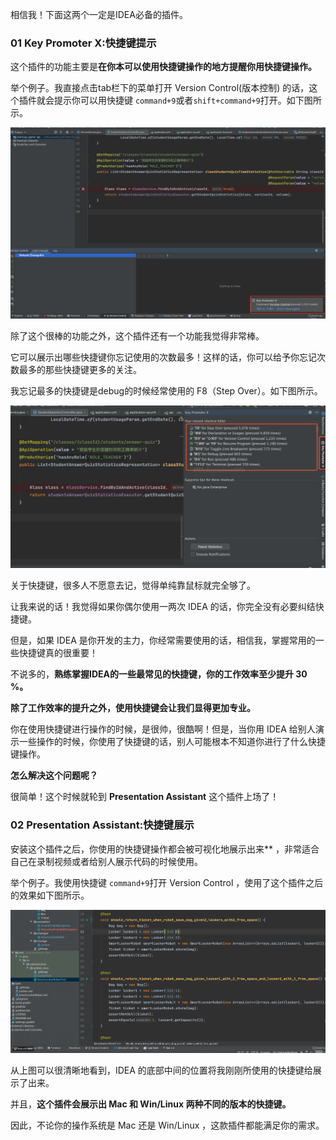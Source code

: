 相信我！下面这两个一定是IDEA必备的插件。

### 01 Key Promoter X:快捷键提示

这个插件的功能主要是**在你本可以使用快捷键操作的地方提醒你用快捷键操作。** 

举个例子。我直接点击tab栏下的菜单打开 Version Control(版本控制) 的话，这个插件就会提示你可以用快捷键 `command+9`或者`shift+command+9`打开。如下图所示。

![](./pictures/key-promoter/Key-Promoter-X1.png)

除了这个很棒的功能之外，这个插件还有一个功能我觉得非常棒。

它可以展示出哪些快捷键你忘记使用的次数最多！这样的话，你可以给予你忘记次数最多的那些快捷键更多的关注。

我忘记最多的快捷键是debug的时候经常使用的 F8（Step Over）。如下图所示。

![](./pictures/key-promoter/Key-Promoter-X2.png)

关于快捷键，很多人不愿意去记，觉得单纯靠鼠标就完全够了。

让我来说的话！我觉得如果你偶尔使用一两次 IDEA 的话，你完全没有必要纠结快捷键。

但是，如果 IDEA 是你开发的主力，你经常需要使用的话，相信我，掌握常用的一些快捷键真的很重要！

不说多的，**熟练掌握IDEA的一些最常见的快捷键，你的工作效率至少提升 30 %。**

**除了工作效率的提升之外，使用快捷键会让我们显得更加专业。** 

你在使用快捷键进行操作的时候，是很帅，很酷啊！但是，当你用 IDEA 给别人演示一些操作的时候，你使用了快捷键的话，别人可能根本不知道你进行了什么快捷键操作。

**怎么解决这个问题呢？**

很简单！这个时候就轮到 **Presentation Assistant** 这个插件上场了！

### 02 Presentation Assistant:快捷键展示

安装这个插件之后，你使用的快捷键操作都会被可视化地展示出来** ，非常适合自己在录制视频或者给别人展示代码的时候使用。

举个例子。我使用快捷键 `command+9`打开 Version Control ，使用了这个插件之后的效果如下图所示。

![](./pictures/Presentation-Assistant.gif)

从上图可以很清晰地看到，IDEA 的底部中间的位置将我刚刚所使用的快捷键给展示了出来。

并且，**这个插件会展示出 Mac 和 Win/Linux 两种不同的版本的快捷键。**

因此，不论你的操作系统是 Mac 还是 Win/Linux ，这款插件都能满足你的需求。